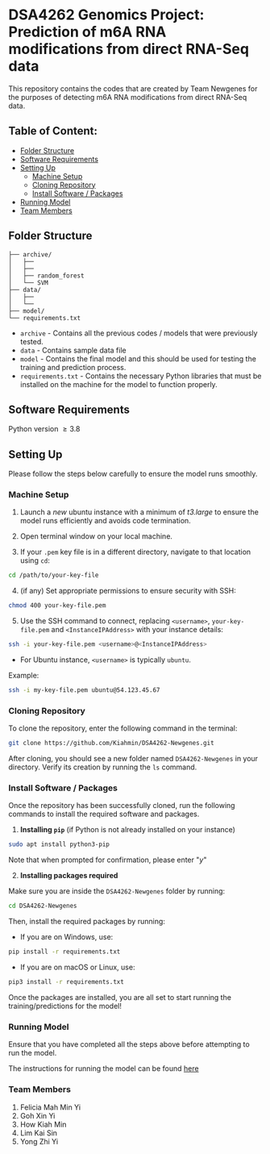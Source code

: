# DSA4262 Genomics Project: Prediction of m6A RNA modifications from direct RNA-Seq data

This repository contains the codes that are created by Team Newgenes for the purposes of detecting m6A RNA modifications from direct RNA-Seq data. 

## Table of Content: 

- [Folder Structure](#folder-structure)
- [Software Requirements](#software-requirements)
- [Setting Up](#setting-up)
  - [Machine Setup](#machine-setup)
  - [Cloning Repository](#cloning-repository)
  - [Install Software / Packages](#install-software--packages)
- [Running Model](#running-model)
- [Team Members](#team-members)

## Folder Structure

```
├── archive/
│   ├── 
│   ├── 
│   ├── random_forest
│   └── SVM  
├── data/
│   ├── 
│   └── 
├── model/
└── requirements.txt
```
* `archive` - Contains all the previous codes / models that were previously tested.
*  `data` - Contains sample data file
*  `model` - Contains the final model and this should be used for testing the training and prediction process. 
*  `requirements.txt` - Contains the necessary Python libraries that must be installed on the machine for the model to function properly.

## Software Requirements 

Python version $\geq 3.8$
   
## Setting Up

Please follow the steps below carefully to ensure the model runs smoothly.

### Machine Setup

1. Launch a *new* ubuntu instance with a minimum of *t3.large* to ensure the model runs efficiently and avoids code  termination.

2. Open terminal window on your local machine.

3. If your `.pem` key file is in a different directory, navigate to that location using `cd`:

```bash
cd /path/to/your-key-file
```
4. (if any) Set appropriate permissions to ensure security with SSH:

```bash
chmod 400 your-key-file.pem
```
5. Use the SSH command to connect, replacing `<username>`, `your-key-file.pem` and `<InstanceIPAddress>` with your instance details:

```bash
ssh -i your-key-file.pem <username>@<InstanceIPAddress>
```
* For Ubuntu instance, `<username>` is typically `ubuntu`.

Example:

```bash
ssh -i my-key-file.pem ubuntu@54.123.45.67
```

### Cloning Repository

To clone the repository, enter the following command in the terminal:

```bash
git clone https://github.com/Kiahmin/DSA4262-Newgenes.git
```
After cloning, you should see a new folder named `DSA4262-Newgenes` in your directory. Verify its creation by running the `ls` command. 

### Install Software / Packages

Once the repository has been successfully cloned, run the following commands to install the required software and packages. 

1. **Installing `pip`** (if Python is not already installed on your instance)

```bash
sudo apt install python3-pip
```
Note that when prompted for confirmation, please enter "*y*"

2. **Installing packages required**

Make sure you are inside the `DSA4262-Newgenes` folder by running:

```bash
cd DSA4262-Newgenes
```
Then, install the required packages by running:

* If you are on Windows, use:

```bash
pip install -r requirements.txt
```

* If you are on macOS or Linux, use:

```bash
pip3 install -r requirements.txt
```

Once the packages are installed, you are all set to start running the training/predictions for the model!

### Running Model

Ensure that you have completed all the steps above before attempting to run the model.

The instructions for running the model can be found <a href="./model/" target="_blank">here</a>

### Team Members
1. Felicia Mah Min Yi
2. Goh Xin Yi
3. How Kiah Min
4. Lim Kai Sin
5. Yong Zhi Yi








